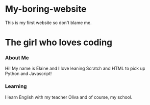 # My-boring-website
This is my first website so don't blame me.
<!doctype html>
<html>
<head>
</head>
<body>
<h1>The girl who loves coding</h1> 
<h3>About Me</h3>
<p>Hi! My name is Elaine and I love leaning Scratch and HTML to pick up Python and Javascript!
<h3>Learning</h3>
<p>I learn English with my teacher Oliva and of course, my school.</p>
<p></p>
</body> 
</html>
